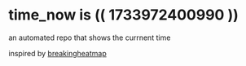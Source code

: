 # time_now is (( 1733972400990 ))

an automated repo that shows the currnent time

inspired by [breakingheatmap](https://github.com/breakingheatmap/breakingheatmap)